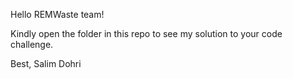 Hello REMWaste team!

Kindly open the folder in this repo to see my solution to your code challenge.

Best,
Salim Dohri
